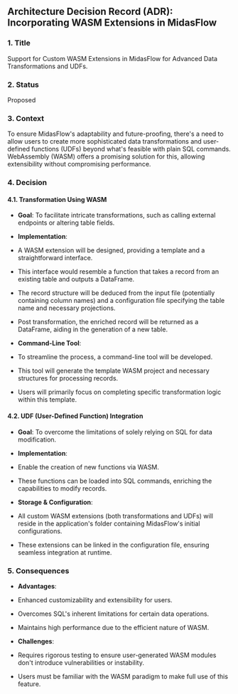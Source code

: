 ## Architecture Decision Record (ADR): Incorporating WASM Extensions in MidasFlow

### 1. Title

Support for Custom WASM Extensions in MidasFlow for Advanced Data Transformations and UDFs.

### 2. Status

Proposed

### 3. Context

To ensure MidasFlow's adaptability and future-proofing, there's a need to allow users to create more sophisticated data transformations and user-defined functions (UDFs) beyond what's feasible with plain SQL commands. WebAssembly (WASM) offers a promising solution for this, allowing extensibility without compromising performance.

### 4. Decision

#### 4.1. Transformation Using WASM

- **Goal**: To facilitate intricate transformations, such as calling external endpoints or altering table fields.

- **Implementation**:

- A WASM extension will be designed, providing a template and a straightforward interface.

- This interface would resemble a function that takes a record from an existing table and outputs a DataFrame.

- The record structure will be deduced from the input file (potentially containing column names) and a configuration file specifying the table name and necessary projections.

- Post transformation, the enriched record will be returned as a DataFrame, aiding in the generation of a new table.

- **Command-Line Tool**:

- To streamline the process, a command-line tool will be developed.

- This tool will generate the template WASM project and necessary structures for processing records.

- Users will primarily focus on completing specific transformation logic within this template.

#### 4.2. UDF (User-Defined Function) Integration

- **Goal**: To overcome the limitations of solely relying on SQL for data modification.

- **Implementation**:

- Enable the creation of new functions via WASM.

- These functions can be loaded into SQL commands, enriching the capabilities to modify records.

- **Storage & Configuration**:

- All custom WASM extensions (both transformations and UDFs) will reside in the application's folder containing MidasFlow's initial configurations.

- These extensions can be linked in the configuration file, ensuring seamless integration at runtime.

### 5. Consequences

- **Advantages**:

- Enhanced customizability and extensibility for users.

- Overcomes SQL's inherent limitations for certain data operations.

- Maintains high performance due to the efficient nature of WASM.

- **Challenges**:

- Requires rigorous testing to ensure user-generated WASM modules don't introduce vulnerabilities or instability.

- Users must be familiar with the WASM paradigm to make full use of this feature.
